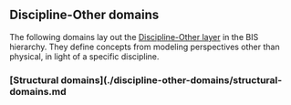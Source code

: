 ## Discipline-Other domains

The following domains lay out the [Discipline-Other layer](../fundamentals/intro/bis-organization.md) in the BIS hierarchy. They define concepts from modeling perspectives other than physical, in light of a specific discipline.

### [Structural domains](./discipline-other-domains/structural-domains.md
